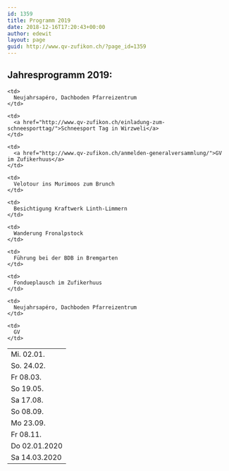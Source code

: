 ```yaml
---
id: 1359
title: Programm 2019
date: 2018-12-16T17:20:43+00:00
author: edewit
layout: page
guid: http://www.qv-zufikon.ch/?page_id=1359
---
```

## Jahresprogramm 2019:

<table>
  <tr>
    <td>
      Mi. 02.01.
    </td>
    
    <td>
      Neujahrsapéro, Dachboden Pfarreizentrum
    </td>
  </tr>
  
  <tr>
    <td>
      So. 24.02.
    </td>
    
    <td>
      <a href="http://www.qv-zufikon.ch/einladung-zum-schneesporttag/">Schneesport Tag in Wirzweli</a>
    </td>
  </tr>
  
  <tr>
    <td>
      Fr 08.03.
    </td>
    
    <td>
      <a href="http://www.qv-zufikon.ch/anmelden-generalversammlung/">GV im Zufikerhuus</a>
    </td>
  </tr>
  
  <tr>
    <td>
      So 19.05.
    </td>
    
    <td>
      Velotour ins Murimoos zum Brunch
    </td>
  </tr>
  
  <tr>
    <td>
      Sa 17.08.
    </td>
    
    <td>
      Besichtigung Kraftwerk Linth-Limmern
    </td>
  </tr>
  
  <tr>
    <td>
      So 08.09.
    </td>
    
    <td>
      Wanderung Fronalpstock
    </td>
  </tr>
  
  <tr>
    <td>
      Mo 23.09.
    </td>
    
    <td>
      Führung bei der BDB in Bremgarten
    </td>
  </tr>
  
  <tr>
    <td>
      Fr 08.11.
    </td>
    
    <td>
      Fondueplausch im Zufikerhuus
    </td>
  </tr>
  
  <tr>
    <td>
      Do 02.01.2020
    </td>
    
    <td>
      Neujahrsapéro, Dachboden Pfarreizentrum
    </td>
  </tr>
  
  <tr>
    <td>
      Sa 14.03.2020
    </td>
    
    <td>
      GV
    </td>
  </tr>
</table>